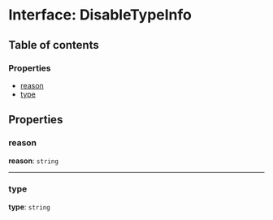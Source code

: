 # Interface: DisableTypeInfo

## Table of contents

### Properties

* [reason](/auto-docs/type-editor/interfaces/DisableTypeInfo.md#reason)
* [type](/auto-docs/type-editor/interfaces/DisableTypeInfo.md#type)

## Properties

### reason

**reason**: `string`

***

### type

**type**: `string`
